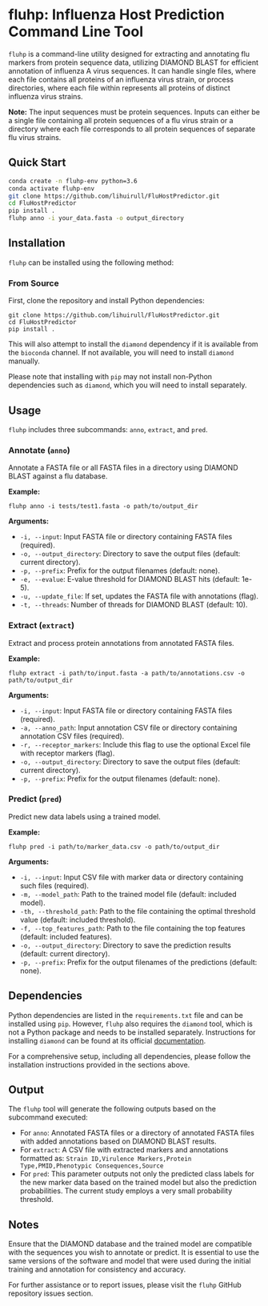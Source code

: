 # fluhp: Influenza Host Prediction Command Line Tool

`fluhp` is a command-line utility designed for extracting and annotating flu markers from protein sequence data, utilizing DIAMOND BLAST for efficient annotation of influenza A virus sequences. It can handle single files, where each file contains all proteins of an influenza virus strain, or process directories, where each file within represents all proteins of distinct influenza virus strains.

**Note:** The input sequences must be protein sequences. Inputs can either be a single file containing all protein sequences of a flu virus strain or a directory where each file corresponds to all protein sequences of separate flu virus strains.

## Quick Start

```bash
conda create -n fluhp-env python=3.6
conda activate fluhp-env
git clone https://github.com/lihuirull/FluHostPredictor.git
cd FluHostPredictor
pip install .
fluhp anno -i your_data.fasta -o output_directory
```

## Installation

`fluhp` can be installed using the following method:

### From Source

First, clone the repository and install Python dependencies:

```shell
git clone https://github.com/lihuirull/FluHostPredictor.git
cd FluHostPredictor
pip install .
```

This will also attempt to install the `diamond` dependency if it is available from the `bioconda` channel. If not available, you will need to install `diamond` manually.

Please note that installing with `pip` may not install non-Python dependencies such as `diamond`, which you will need to install separately.

## Usage

`fluhp` includes three subcommands: `anno`, `extract`, and `pred`.

### Annotate (`anno`)

Annotate a FASTA file or all FASTA files in a directory using DIAMOND BLAST against a flu database.

**Example:**

```shell
fluhp anno -i tests/test1.fasta -o path/to/output_dir
```

**Arguments:**

- `-i, --input`: Input FASTA file or directory containing FASTA files (required).
- `-o, --output_directory`: Directory to save the output files (default: current directory).
- `-p, --prefix`: Prefix for the output filenames (default: none).
- `-e, --evalue`: E-value threshold for DIAMOND BLAST hits (default: 1e-5).
- `-u, --update_file`: If set, updates the FASTA file with annotations (flag).
- `-t, --threads`: Number of threads for DIAMOND BLAST (default: 10).

### Extract (`extract`)

Extract and process protein annotations from annotated FASTA files.

**Example:**

```shell
fluhp extract -i path/to/input.fasta -a path/to/annotations.csv -o path/to/output_dir
```

**Arguments:**

- `-i, --input`: Input FASTA file or directory containing FASTA files (required).
- `-a, --anno_path`: Input annotation CSV file or directory containing annotation CSV files (required).
- `-r, --receptor_markers`: Include this flag to use the optional Excel file with receptor markers (flag).
- `-o, --output_directory`: Directory to save the output files (default: current directory).
- `-p, --prefix`: Prefix for the output filenames (default: none).

### Predict (`pred`)

Predict new data labels using a trained model.

**Example:**

```shell
fluhp pred -i path/to/marker_data.csv -o path/to/output_dir
```

**Arguments:**

- `-i, --input`: Input CSV file with marker data or directory containing such files (required).
- `-m, --model_path`: Path to the trained model file (default: included model).
- `-th, --threshold_path`: Path to the file containing the optimal threshold value (default: included threshold).
- `-f, --top_features_path`: Path to the file containing the top features (default: included features).
- `-o, --output_directory`: Directory to save the prediction results (default: current directory).
- `-p, --prefix`: Prefix for the output filenames of the predictions (default: none).

## Dependencies

Python dependencies are listed in the `requirements.txt` file and can be installed using `pip`. However, `fluhp` also requires the `diamond` tool, which is not a Python package and needs to be installed separately. Instructions for installing `diamond` can be found at its official [documentation](https://github.com/bbuchfink/diamond/wiki).

For a comprehensive setup, including all dependencies, please follow the installation instructions provided in the sections above.

## Output

The `fluhp` tool will generate the following outputs based on the subcommand executed:

- For `anno`: Annotated FASTA files or a directory of annotated FASTA files with added annotations based on DIAMOND BLAST results.
- For `extract`: A CSV file with extracted markers and annotations formatted as: `Strain ID,Virulence Markers,Protein Type,PMID,Phenotypic Consequences,Source`
- For `pred`: This parameter outputs not only the predicted class labels for the new marker data based on the trained model but also the prediction probabilities. The current study employs a very small probability threshold.

## Notes

Ensure that the DIAMOND database and the trained model are compatible with the sequences you wish to annotate or predict. It is essential to use the same versions of the software and model that were used during the initial training and annotation for consistency and accuracy.

For further assistance or to report issues, please visit the `fluhp` GitHub repository issues section.